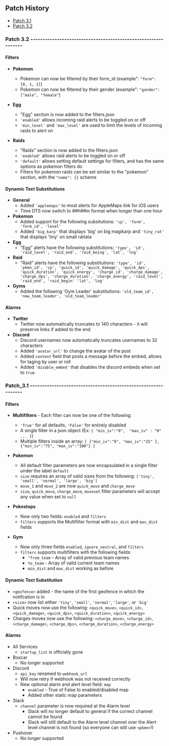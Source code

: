 ## Patch History

* [Patch 3.1](#Patch-3.1)
* [Patch 3.2](#Patch_3.2)

### Patch 3.2 --------------------------------------------------------------

#### Filters
* **Pokemon**
    * Pokemon can now be filtered by their form_id (example": `"form": [0, 1, 2]`)
    * Pokemon can now be filtered by their gender (example": `"gender": ["male", "female"`)
* **Egg**
    * "Egg" section is now added to the filters.json
    * `'enabled'` allows incoming raid alerts to be toggled on or off
    * `'min_level'` and `'max_level'` are used to limit the levels of incoming raids to alert on

* **Raids**
    * "Raids" section is now added to the filters.json
    * `'enabled'` allows raid alerts to be toggled on or off
    * `'default'` allows setting default settings for filters, and has the same options as pokemon filters do
    *  Filters for pokemon raids can be set similar to the "pokemon" section, with the `"name": {}` scheme

#### Dynamic Text Substitutions
* **General**
    * Added `'applemaps'` to most alerts for AppleMaps link for iOS users
    * Time DTS now switch to ##h##m format when longer than one hour
* **Pokemon**
    * Added support for the following subsitutions: `'cp', 'form', 'form_id', 'level'`
    * Added `'big_karp'` that displays 'big' on big magikarp and `'tiny_rat'` that displays 'tiny' on small rattata 
* **Egg**
    * "Egg" alerts have the following substitutions: `'type', 'id', 'raid_level', 'raid_end', 'raid_being', 'lat', 'lng'`
* **Raid**
    * "Raid" alerts have the following substitutions: `'type', 'id', 'pkmn_id', 'cp', 'quick_id', 'quick_damage', 'quick_dps', 'quick_duration', 'quick_energy', 'charge_id', 'charge_damage', 'charge_dps', 'charge_duration', 'charge_energy', 'raid_level', 'raid_end', 'raid_begin' 'lat', 'lng'`
* **Gyms**
    * Added the following 'Gym Leader' substitutions: `'old_team_id', 'new_team_leader', 'old_team_leader'`
    
#### Alarms
* **Twitter**
    * Twitter now automatically truncates to 140 characters - it will preserve <gmaps> links if added to the end
* **Discord**
    * Discord usernames now automatically truncates usernames to 32 characters
    * Added `'avatar_url'` to change the avatar of the post
    * Added `content` field that posts a message before the embed, allows for taging by user or roll
    * Added `'disable_embed'` that disables the discord embeds when set to `true`
    
    
### Patch_3.1 --------------------------------------------------------------

#### Filters
* **Multifilters** - Each filter can now be one of the following:
     * `'True'` for all defaults, `'False'` for entirely disabled
     * A single filter in a json object (Ex: `{ "min_iv":"0",  "max_iv" : "0" ... }`)
     * Multiple filters inside an array: `[ {"min_iv":"0", "max_iv":"25" }, {"min_iv":"75", "max_iv":"100"} ] `

     
* **Pokemon**
    * All default filter parameters are now encapsulated in a single filter under the label `default`
     * `size` requires an array of valid sizes from the following: `['tiny', 'small', 'normal', 'large', 'big']`
     * `move_1` and `move_2` are now `quick_move` and `charge_move`
     * `size`, `quick_move`, `charge_move`, `moveset` filter parameters will accept any value when set to `null`

* **Pokestops**
    * Now only two fields: `enabled` and `filters`
    * `filters` supports the Multifilter format with `min_dist` and `max_dist` fields
    
* **Gym**
    * Now only three fields `enabled`, `ignore_neutral`, and `filters`
    * `filters` supports multifilters with the following fields:
        * `"from_team` - Array of valid previous team names
        * `to_team` - Array of valid current team names
        * `min_dist` and `max_dist` working as before
    
#### Dynamic Text Substitution
* `<geofence>` added - the name of the first geofence in which the notifcation is in
* `<size>` now list either `'tiny'`, `'small'`, `'normal'`, `'large'`, or `'big'`
* Quick moves now use the following:  `<quick_move>`, `<quick_id>`, `<quick_damage>`, `<quick_dps>`, `<quick_duration>`, `<quick_energy>`
* Charges moves now use the following: `<charge_move>`, `<charge_id>`, `<charge_damage>`, `<charge_dps>`, `<charge_duration>`, `<charge_energy>`
    
#### Alarms
* All Services
    * `startup_list` is officially gone
* Boxcar
    * No longer supported
* Discord
    * `api_key` renamed to `webhook_url`
    * Will now retry if webhook was not received correctly
    * New optional alarm and alert level field: `map`
        * `enabled` - True of False to enabled/disabled map
        * Added other static map parameters
* Slack
    * `channel` parameter is now required at the Alarm level
        * Slack will no longer default to general if the correct channel cannot be found
        * Slack will still default to the Alarm level channel over the Alert level channel is not found (so everyone can still use `<pkmn>`!)
* Pushover
    * No longer supported
